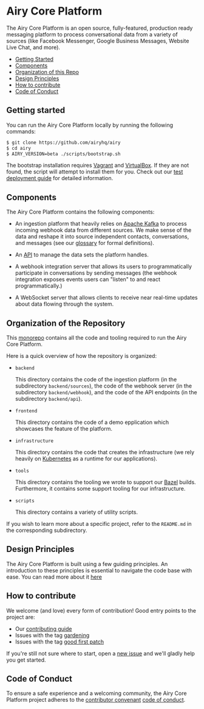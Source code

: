 # Airy Core Platform

The Airy Core Platform is an open source, fully-featured, production ready
messaging platform to process conversational data from a variety of sources
(like Facebook Messenger, Google Business Messages, Website Live Chat, and
more).

- [Getting Started](#getting-started)
- [Components](#components)
- [Organization of this Repo](#organization-of-the-repository)
- [Design Principles](#design-principles)
- [How to contribute](#how-to-contribute)
- [Code of Conduct](#code-of-conduct)

## Getting started

You can run the Airy Core Platform locally by running the following commands:

```sh
$ git clone https://github.com/airyhq/airy
$ cd airy
$ AIRY_VERSION=beta ./scripts/bootstrap.sh
```

The bootstrap installation requires
[Vagrant](https://www.vagrantup.com/downloads) and
[VirtualBox](https://www.virtualbox.org/wiki/Downloads). If they are not
found, the script will attempt to install them for you. Check out our [test
deployment guide](/docs/docs/guides/airy-core-in-test-env.md) for detailed information.

## Components

The Airy Core Platform contains the following components:

- An ingestion platform that heavily relies on [Apache
  Kafka](https://kafka.apache.org) to process incoming webhook data from
  different sources. We make sense of the data and reshape it into source
  independent contacts, conversations, and messages (see our
  [glossary](/docs/docs/glossary.md) for formal definitions).

- An [API](/docs/docs/api/http.md) to manage the data sets the platform
  handles.

- A webhook integration server that allows its users to programmatically
  participate in conversations by sending messages (the webhook integration
  exposes events users can "listen" to and react programmatically.)

- A WebSocket server that allows clients to receive near real-time updates about
  data flowing through the system.

## Organization of the Repository

This [monorepo](https://en.wikipedia.org/wiki/Monorepo) contains all the
code and tooling required to run the Airy Core Platform.

Here is a quick overview of how the repository is organized:

- `backend`

  This directory contains the code of the ingestion platform (in the
  subdirectory `backend/sources`), the code of the webhook server (in the
  subdirectory `backend/webhook`), and the code of the API endpoints (in the
  subdirectory `backend/api`).

- `frontend`

  This directory contains the code of a demo epplication which showcases
  the feature of the platform.

- `infrastructure`

  This directory contains the code that creates the infrastructure (we rely
  heavily on [Kubernetes](https://kubernetes.io/) as a runtime for our
  applications).

- `tools`

  This directory contains the tooling we wrote to support our
  [Bazel](https://bazel.build) builds. Furthermore, it contains some support
  tooling for our infrastructure.

- `scripts`

  This directory contains a variety of utility scripts.

If you wish to learn more about a specific project, refer to the
`README.md` in the corresponding subdirectory.

## Design Principles

The Airy Core Platform is built using a few guiding principles. An introduction
to these principles is essential to navigate the code base with ease. You can
read more about it [here](/docs/docs/guidelines/design-principles.md)

## How to contribute

We welcome (and love) every form of contribution! Good entry points to the
project are:

- Our [contributing guide](/docs/docs/guides/contributing.md)
- Issues with the tag
  [gardening](https://github.com/airyhq/airy/issues?q=is%3Aissue+is%3Aopen+label%3Agardening)
- Issues with the tag [good first
  patch](https://github.com/airyhq/airy/issues?q=is%3Aissue+is%3Aopen+label%3A%22good+first+patch%22)

If you're still not sure where to start, open a [new
issue](https://github.com/airyhq/airy/issues/new) and we'll gladly help you get
started.

## Code of Conduct

To ensure a safe experience and a welcoming community, the Airy Core Platform
project adheres to the [contributor
convenant](https://www.contributor-covenant.org/) [code of
conduct](/code_of_conduct.md).
